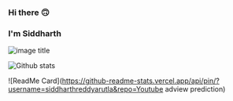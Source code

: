 ### Hi there :upside_down_face:
### I'm Siddharth
![image title](https://rushter.com/counter.svg)

![Github stats](https://github-readme-stats.vercel.app/api?username=siddharthreddyarutla)

![ReadMe Card](https://github-readme-stats.vercel.app/api/pin/?username=siddharthreddyarutla&repo=Youtube adview prediction)

<!--
**siddharthreddyarutla/siddharthreddyarutla** is a ✨ _special_ ✨ repository because its `README.md` (this file) appears on your GitHub profile.

Here are some ideas to get you started:

- 🔭 I’m currently working on ...
- 🌱 I’m currently learning ...
- 👯 I’m looking to collaborate on ...
- 🤔 I’m looking for help with ...
- 💬 Ask me about ...
- 📫 How to reach me: ...
- 😄 Pronouns: ...
- ⚡ Fun fact: ...
-->

